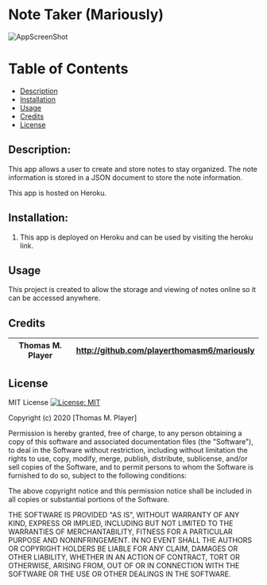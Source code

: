 # Note Taker (Mariously)

 ![AppScreenShot](./public/assets/images/ScreenShot.jpg)
 
# Table of Contents
* [Description](Description)
* [Installation](#installation)
* [Usage](#usage)
* [Credits](#credits)
* [License](#license)

 ## Description: 
 This app allows a user to create and store notes to stay organized.  The note information is stored in a JSON document to store the note information.
 
 This app is hosted on Heroku.
    
 ## Installation:
 
 1. This app is deployed on Heroku and can be used by visiting the heroku link.
 
 ## Usage
 
 This project is created to allow the storage and viewing of notes online so it can be accessed anywhere.
 
 ## Credits
 | Thomas M. Player| http://github.com/playerthomasm6/mariously|
 |----------------|-------------------|

## License 
MIT License 
[![License: MIT](https://img.shields.io/badge/License-MIT-yellow.svg)](https://opensource.org/licenses/MIT)

Copyright (c) 2020 [Thomas M. Player]
    
Permission is hereby granted, free of charge, to any person obtaining a copy
of this software and associated documentation files (the "Software"), to deal
in the Software without restriction, including without limitation the rights
to use, copy, modify, merge, publish, distribute, sublicense, and/or sell
copies of the Software, and to permit persons to whom the Software is
furnished to do so, subject to the following conditions:
    
The above copyright notice and this permission notice shall be included in all
copies or substantial portions of the Software.
    
THE SOFTWARE IS PROVIDED "AS IS", WITHOUT WARRANTY OF ANY KIND, EXPRESS OR
IMPLIED, INCLUDING BUT NOT LIMITED TO THE WARRANTIES OF MERCHANTABILITY,
FITNESS FOR A PARTICULAR PURPOSE AND NONINFRINGEMENT. IN NO EVENT SHALL THE
AUTHORS OR COPYRIGHT HOLDERS BE LIABLE FOR ANY CLAIM, DAMAGES OR OTHER
LIABILITY, WHETHER IN AN ACTION OF CONTRACT, TORT OR OTHERWISE, ARISING FROM,
OUT OF OR IN CONNECTION WITH THE SOFTWARE OR THE USE OR OTHER DEALINGS IN THE
SOFTWARE.





  